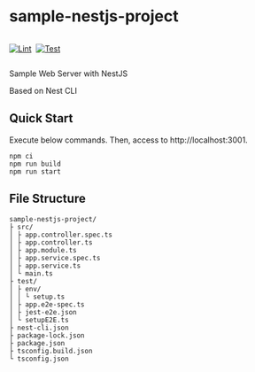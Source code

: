 # sample-nestjs-project

<div style="display:flex; gap: 8px;">

[![Lint](https://github.com/pa-y-kunimoto/nestjs-eslint-plugin-sample_no-restricted-paths/actions/workflows/lint-sample-nestjs-project.yml/badge.svg)](https://github.com/pa-y-kunimoto/nestjs-eslint-plugin-sample_no-restricted-paths/actions/workflows/lint-sample-nestjs-project.yml)

[![Test](https://github.com/pa-y-kunimoto/nestjs-eslint-plugin-sample_no-restricted-paths/actions/workflows/test-sample-nestjs-project.yml/badge.svg)](https://github.com/pa-y-kunimoto/nestjs-eslint-plugin-sample_no-restricted-paths/actions/workflows/test-sample-nestjs-project.yml)

</div>

Sample Web Server with NestJS

Based on Nest CLI

## Quick Start

Execute below commands. Then, access to http://localhost:3001.

```shell
npm ci
npm run build
npm run start
```

## File Structure

```
sample-nestjs-project/
├ src/
│ ├ app.controller.spec.ts
│ ├ app.controller.ts
│ ├ app.module.ts
│ ├ app.service.spec.ts
│ ├ app.service.ts
│ └ main.ts
├ test/
│ ├ env/
│ │ └ setup.ts
│ ├ app.e2e-spec.ts
│ ├ jest-e2e.json
│ └ setupE2E.ts
├ nest-cli.json
├ package-lock.json
├ package.json
├ tsconfig.build.json
└ tsconfig.json
```
